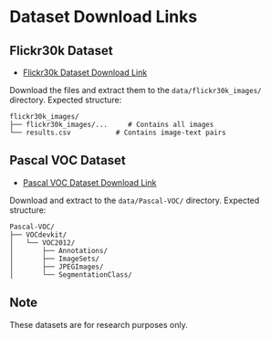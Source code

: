# Dataset Download Links

## Flickr30k Dataset
- [Flickr30k Dataset Download Link](https://www.kaggle.com/api/v1/datasets/download/hsankesara/flickr-image-dataset)

Download the files and extract them to the `data/flickr30k_images/` directory.
Expected structure:
```
flickr30k_images/
├── flickr30k_images/...     # Contains all images
└── results.csv           # Contains image-text pairs
```

## Pascal VOC Dataset
- [Pascal VOC Dataset Download Link](https://www.kaggle.com/api/v1/datasets/download/gopalbhattrai/pascal-voc-2012-dataset)

Download and extract to the `data/Pascal-VOC/` directory.
Expected structure:
```
Pascal-VOC/
├── VOCdevkit/
│   └── VOC2012/
│       ├── Annotations/
│       ├── ImageSets/
│       ├── JPEGImages/
│       └── SegmentationClass/
```

## Note
These datasets are for research purposes only.
